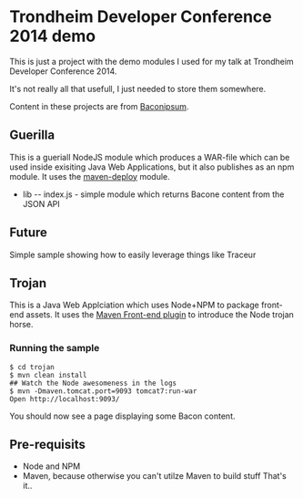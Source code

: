 # Trondheim Developer Conference 2014 demo

This is just a project with the demo modules I used for my talk at Trondheim Developer Conference 2014.

It's not really all that usefull, I just needed to store them somewhere.

Content in these projects are from [Baconipsum](http://baconipsum.com/).

## Guerilla
This is a gueriall NodeJS module which produces a WAR-file which can be used inside exisiting Java Web Applications, but it also publishes as an npm module. It uses the [maven-deploy](https://www.npmjs.org/package/maven-deploy) module.

- lib
-- index.js - simple module which returns Bacone content from the JSON API

## Future
Simple sample showing how to easily leverage things like Traceur

## Trojan
This is a Java Web Applciation which uses Node+NPM to package front-end assets.
It uses the [Maven Front-end plugin](https://github.com/eirslett/frontend-maven-plugin) to introduce the Node trojan horse.

### Running the sample
	
	$ cd trojan
	$ mvn clean install
	## Watch the Node awesomeness in the logs
	$ mvn -Dmaven.tomcat.port=9093 tomcat7:run-war
	Open http://localhost:9093/

You should now see a page displaying some Bacon content.

## Pre-requisits
- Node and NPM
- Maven, because otherwise you can't utilze Maven to build stuff
That's it..